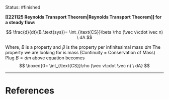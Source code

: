 Status: #finished 

**[[221125 Reynolds Transport Theorem|Reynolds Transport Theorem]] for a steady flow:**

$$
\frac{d}{dt}(B_\text{sys})= \int_{\text{CS}}\beta \rho (\vec v\cdot \vec n) \ dA
$$

Where, $B$ is a property and  $\beta$ is the property per infinitesimal mass  $dm$
The property we are looking for is mass (Continuity = Conservation of Mass)  
Plug $B=dm$ above equation becomes
$$
\boxed{0= \int_{\text{CS}}\rho (\vec v\cdot \vec n) \ dA}
$$




---
# References
